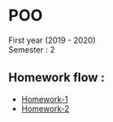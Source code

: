 # POO
First year (2019 - 2020) <br>
Semester : 2
## Homework flow :
* [Homework-1](Tema-1)
* [Homework-2](Tema-2)



